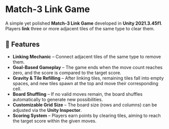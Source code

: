 # Match-3 Link Game

A simple yet polished **Match-3 Link Game** developed in **Unity 2021.3.45f1**.  
Players **link** three or more adjacent tiles of the same type to clear them.

## 📌 Features

- **Linking Mechanic** – Connect adjacent tiles of the same type to remove them.
- **Goal-Based Gameplay** – The game ends when the move count reaches zero, and the score is compared to the target score.
- **Gravity & Tile Refilling** – After linking tiles, remaining tiles fall into empty spaces, and new tiles spawn at the top and move their corresponding cell.
- **Board Shuffling** – If no valid moves remain, the board shuffles automatically to generate new possibilities.
- **Customizable Grid Size** – The board size (rows and columns) can be adjusted via the **Unity Inspector**.
- **Scoring System** – Players earn points by clearing tiles, aiming to reach the target score within the given moves.
